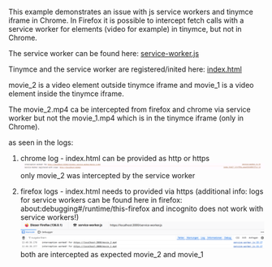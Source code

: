 This example demonstrates an issue with js service workers and tinymce iframe in Chrome.
In Firefox it is possible to intercept fetch calls with a service worker for elements (video for example) in tinymce, but not in Chrome.

The service worker can be found here:
[service-worker.js](service-worker.js)

Tinymce and the service worker are registered/inited here:
[index.html](index.html)

movie_2 is a video element outside tinymce iframe and movie_1 is a  video element inside the tinymce iframe.

The movie_2.mp4 ca be intercepted from firefox and chrome via service worker but not the movie_1.mp4 which is in the tinymce iframe (only in Chrome).

as seen in the logs:

1. chrome log - index.html can be provided as http or https
![Screenshot_chrome_logs.png](Screenshot_chrome_logs.png)
only movie_2 was intercepted by the service worker

2. firefox logs - index.html needs to provided via https (additional info: logs for service workers can be found here in firefox: about:debugging#/runtime/this-firefox and incognito does not work with service workers!)
![Screenshot_firefox_logs.png](Screenshot_firefox_logs.png)
both are intercepted as expected movie_2 and movie_1